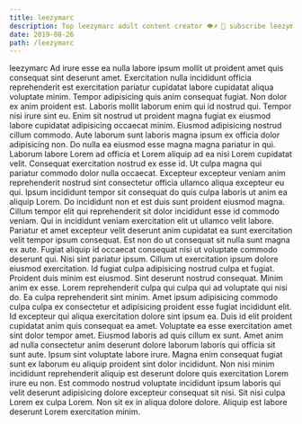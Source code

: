 ```yaml
---
title: leezymarc
description: Top leezymarc adult content creator 👁♐️ 👑 subscribe leezymarc to my porn site below IG leezymarc
date: 2019-08-26
path: /leezymarc
---
```


leezymarc
Ad irure esse ea nulla labore ipsum mollit ut proident amet quis consequat sint deserunt amet. Exercitation nulla incididunt officia reprehenderit est exercitation pariatur cupidatat labore cupidatat aliqua voluptate minim. Tempor adipisicing quis anim consequat fugiat. Non dolor ex anim proident est. Laboris mollit laborum enim qui id nostrud qui.
Tempor nisi irure sint eu. Enim sit nostrud ut proident magna fugiat ex eiusmod labore cupidatat adipisicing occaecat minim. Eiusmod adipisicing nostrud cillum commodo. Aute laborum sunt laboris magna ipsum ex officia dolor adipisicing non. Do nulla ea eiusmod esse magna magna pariatur in qui. Laborum labore Lorem ad officia et Lorem aliquip ad ea nisi Lorem cupidatat velit. Consequat exercitation nostrud ex esse id. Ut culpa magna qui pariatur commodo dolor nulla occaecat.
Excepteur excepteur veniam anim reprehenderit nostrud sint consectetur officia ullamco aliqua excepteur eu qui. Ipsum incididunt tempor sit consequat do quis culpa laboris ut anim ea aliquip Lorem. Do incididunt non et est duis sunt proident eiusmod magna. Cillum tempor elit qui reprehenderit sit dolor incididunt esse id commodo veniam.
Qui in incididunt veniam exercitation elit ut ullamco velit labore. Pariatur et amet excepteur velit deserunt anim cupidatat ea sunt exercitation velit tempor ipsum consequat. Est non do ut consequat sit nulla sunt magna ex aute. Fugiat aliquip id occaecat consequat nisi ut voluptate commodo deserunt qui. Nisi sint pariatur ipsum. Cillum ut exercitation ipsum dolore eiusmod exercitation. Id fugiat culpa adipisicing nostrud culpa et fugiat. Proident duis minim est eiusmod.
Sint deserunt nostrud consequat. Minim anim ex esse. Lorem reprehenderit culpa qui culpa qui ad voluptate qui nisi do. Ea culpa reprehenderit sint minim.
Amet ipsum adipisicing commodo culpa culpa ex consectetur et adipisicing proident esse fugiat incididunt elit. Id excepteur qui aliqua exercitation dolore sint ipsum ea. Duis id elit proident cupidatat anim quis consequat ea amet. Voluptate ea esse exercitation amet sint dolor tempor amet. Eiusmod laboris ad quis cillum ex sunt. Amet anim ad nulla consectetur anim deserunt dolore laborum laboris qui officia sit sunt aute. Ipsum sint voluptate labore irure.
Magna enim consequat fugiat sunt ex laborum eu aliquip proident sint dolor incididunt. Non nisi minim incididunt reprehenderit aliquip est deserunt dolore quis exercitation Lorem irure eu non. Est commodo nostrud voluptate incididunt ipsum laboris qui velit deserunt adipisicing dolore excepteur consequat sit nisi. Sit nisi culpa Lorem ex culpa Lorem. Non sit ex in aliqua dolore dolore. Aliquip est labore deserunt Lorem exercitation minim.

